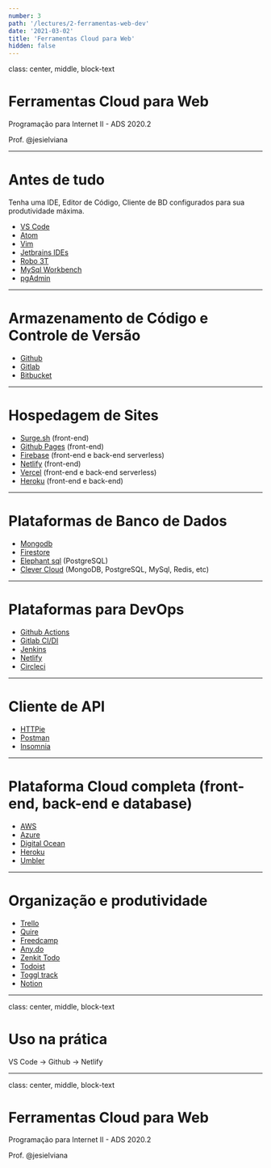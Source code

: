 ```yaml
---
number: 3
path: '/lectures/2-ferramentas-web-dev'
date: '2021-03-02'
title: 'Ferramentas Cloud para Web'
hidden: false
---
```


class: center, middle, block-text

# Ferramentas Cloud para Web

Programação para Internet II - ADS 2020.2

Prof. @jesielviana

---

# Antes de tudo

Tenha uma IDE, Editor de Código, Cliente de BD configurados para sua produtividade máxima.

- [VS Code](https://code.visualstudio.com/)
- [Atom](https://atom.io/)
- [Vim](https://www.vim.org/download.php)
- [Jetbrains IDEs](https://www.jetbrains.com/products/#type=ide)
- [Robo 3T](https://robomongo.org/)
- [MySql Workbench](https://www.mysql.com/products/workbench/)
- [pgAdmin](https://www.pgadmin.org/)

---

# Armazenamento de Código e Controle de Versão

- [Github](https://github.com/)
- [Gitlab](https://gitlab.com/)
- [Bitbucket](https://bitbucket.org/)

---

# Hospedagem de Sites

- [Surge.sh](https://surge.sh/) (front-end)
- [Github Pages](https://pages.github.com/) (front-end)
- [Firebase](https://firebase.google.com/) (front-end e back-end serverless)
- [Netlify](https://www.netlify.com/) (front-end)
- [Vercel](https://vercel.com/) (front-end e back-end serverless)
- [Heroku](https://www.heroku.com/) (front-end e back-end)

---

# Plataformas de Banco de Dados

- [Mongodb](https://www.mongodb.com/try)
- [Firestore](https://firebase.google.com/)
- [Elephant sql](https://www.elephantsql.com/) (PostgreSQL)
- [Clever Cloud](https://www.clever-cloud.com/en/pricing) (MongoDB, PostgreSQL, MySql, Redis, etc)

---

# Plataformas para DevOps

- [Github Actions](https://github.com/)
- [Gitlab CI/DI](https://gitlab.com/)
- [Jenkins](https://www.jenkins.io/)
- [Netlify](https://www.netlify.com/)
- [Circleci](https://circleci.com/)

---

# Cliente de API

- [HTTPie](https://httpie.io/)
- [Postman](https://www.postman.com/)
- [Insomnia](https://insomnia.rest/)

---

# Plataforma Cloud completa (front-end, back-end e database)

- [AWS](https://aws.amazon.com/pt/)
- [Azure](https://azure.microsoft.com/pt-br/)
- [Digital Ocean](https://www.digitalocean.com/)
- [Heroku](https://www.heroku.com/)
- [Umbler](https://www.umbler.com/br/seja-bem-vindo?u=kqxr7v8e)

---

# Organização e produtividade

- [Trello](https://trello.com/)
- [Quire](https://quire.io/)
- [Freedcamp](https://freedcamp.com/)
- [Any.do](https://www.any.do/)
- [Zenkit Todo](https://zenkit.com/pt-br/todo/)
- [Todoist](https://todoist.com/)
- [Toggl track](https://toggl.com/track/)
- [Notion](https://www.notion.so/)

---

class: center, middle, block-text

# Uso na prática

VS Code -> Github -> Netlify

---

class: center, middle, block-text

# Ferramentas Cloud para Web

Programação para Internet II - ADS 2020.2

Prof. @jesielviana
